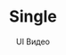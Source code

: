 ---
layout: embed
permalink: apps/bank/architectures/token-operation-payment-transfer-single/ux-videos
lang: ru
page_id: apps-bank-architectures-token-operation-payment-transfer-single-video


title: Single
subtitle: UI Видео
backUrl: /ru/apps/bank/architectures/token-operation-payment-transfer-single

description: Diagrams
---